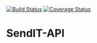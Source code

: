 [![Build Status](https://travis-ci.com/abayo-luc/SendIT-API.svg?branch=CI-Branch%231)](https://travis-ci.com/abayo-luc/SendIT-API)
[![Coverage Status](https://coveralls.io/repos/github/abayo-luc/SendIT-API/badge.svg?branch=CI-Branch%231)](https://coveralls.io/github/abayo-luc/SendIT-API?branch=CI-Branch%231)
# SendIT-API
